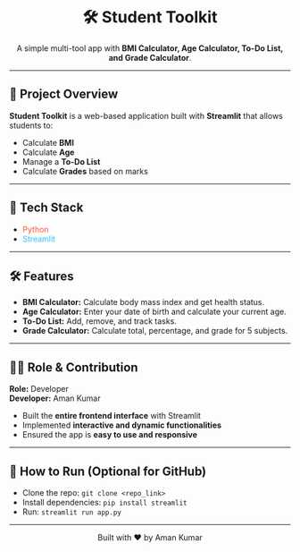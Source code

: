 <h1 align="center">🛠️ Student Toolkit</h1>

<p align="center">
A simple multi-tool app with <b>BMI Calculator, Age Calculator, To-Do List, and Grade Calculator</b>.
</p>

---

## 🌟 Project Overview
**Student Toolkit** is a web-based application built with **Streamlit** that allows students to:
- Calculate **BMI**
- Calculate **Age**
- Manage a **To-Do List**
- Calculate **Grades** based on marks  

---

## 🎨 Tech Stack
- <span style="color:#FF5733;">Python</span>  
- <span style="color:#33C1FF;">Streamlit</span>  

---

## 🛠️ Features
- **BMI Calculator:** Calculate body mass index and get health status.  
- **Age Calculator:** Enter your date of birth and calculate your current age.  
- **To-Do List:** Add, remove, and track tasks.  
- **Grade Calculator:** Calculate total, percentage, and grade for 5 subjects.  

---

## 👨‍💻 Role & Contribution
**Role:** Developer  
**Developer:** Aman Kumar  

- Built the **entire frontend interface** with Streamlit  
- Implemented **interactive and dynamic functionalities**  
- Ensured the app is **easy to use and responsive**  

---

## 🚀 How to Run (Optional for GitHub)
- Clone the repo: `git clone <repo_link>`  
- Install dependencies: `pip install streamlit`  
- Run: `streamlit run app.py`

---

<p align="center">
  Built with ❤️ by Aman Kumar
</p>
